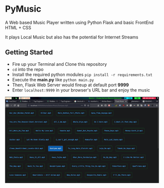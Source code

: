 # PyMusic

A Web based Music Player written using Python Flask and basic FrontEnd HTML + CSS

It plays Local Music but also has the potential for Internet Streams

## Getting Started
+ Fire up your Terminal and Clone this repository
+ `cd` into the repo
+ Install the required python modules `pip install -r requirements.txt`
+ Execute the **main.py** like `python main.py`  
+ Then, Flask Web Server would fireup at default port **9999**
+ Enter `localhost:9999` in your browser's URL bar and enjoy the music

![running](./images/py_music.png)
